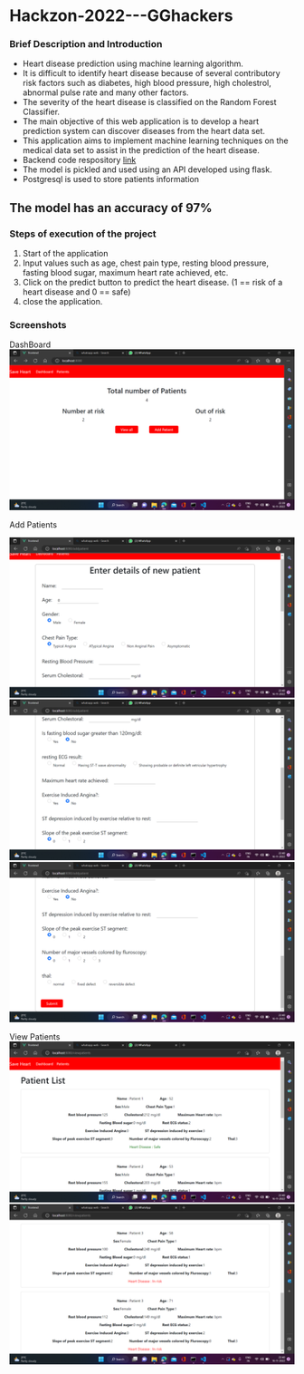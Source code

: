 # Hackzon-2022---GGhackers

### Brief Description and Introduction
* Heart disease prediction using machine learning algorithm.
* It is difficult to identify heart disease because of several contributory risk factors such as diabetes, high blood pressure, high cholestrol, abnormal pulse rate and many other factors.
* The severity of the heart disease is classified on the Random Forest Classifier.
* The main objective of this web application is to develop a heart prediction system can discover diseases from the heart data set.
* This application aims to implement machine learning techniques on the medical data set to assist in the prediction of the heart disease.
* Backend code respository [link](https://github.com/ganesh-dagadi/hearattackbackend)
* The model is pickled and used using an API developed using flask.
* Postgresql is used to store patients information

## The model has an accuracy of 97%
### Steps of execution of the project
1. Start of the application
2. Input values such as age, chest pain type, resting blood pressure, fasting blood sugar, maximum heart rate achieved, etc.
3. Click on the predict button to predict the heart disease. (1 == risk of a heart disease and 0 == safe)
4. close the application.

### Screenshots

DashBoard
![Dashboard](/Screenshots/Screenshot%20(3).png)

Add Patients

![Add patients](/Screenshots/Screenshot%20(4).png)
![Add patients](/Screenshots/Screenshot%20(5).png)
![Add patients](/Screenshots/Screenshot%20(6).png)

View Patients
![View patients](/Screenshots/Screenshot%20(7).png)
![View patients](/Screenshots/Screenshot%20(8).png)

